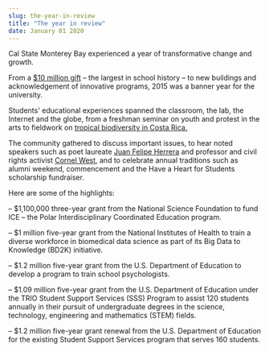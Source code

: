 ```yaml
---
slug: the-year-in-review
title: "The year in review"
date: January 01 2020
---
```


 
<p>
  Cal State Monterey Bay experienced a year of transformative change and growth.
</p>
<p>
  From a
  <a
    href="https://csumb.edu/news/csumb&#45;receives&#45;largest&#45;donation&#45;its&#45;history?_search=Gambord"
    >$10 million gift</a
  >
  – the largest in school history – to new buildings and acknowledgement of
  innovative programs, 2015 was a banner year for the university.
</p>
<p>
  Students' educational experiences spanned the classroom, the lab, the Internet
  and the globe, from a freshman seminar on youth and protest in the arts to
  fieldwork on
  <a
    href="https://csumb.edu/service/service&#45;learning&#45;goes&#45;global?_search=international+service+learning"
    >tropical biodiversity in Costa Rica.</a
  >
</p>
<p>
  The community gathered to discuss important issues, to hear noted speakers
  such as poet laureate
  <a
    href="https://csumb.edu/news/poet&#45;laureate&#45;visits&#45;csumb?_search=Juan+Felipe+Herrera"
    >Juan Felipe Herrera</a
  >
  and professor and civil rights activist
  <a
    href="https://csumb.edu/news/cornel&#45;west&#45;lectures&#45;csumb?_search=Cornel+West"
    >Cornel West</a
  >, and to celebrate annual traditions such as alumni weekend, commencement and
  the Have a Heart for Students scholarship fundraiser.
</p>
<p>Here are some of the highlights:</p>
<p>
  – $1,100,000 three&#45;year grant from the National Science Foundation to fund
  ICE – the Polar Interdisciplinary Coordinated Education program.
</p>
<p>
  – $1 million five&#45;year grant from the National Institutes of Health to
  train a diverse workforce in biomedical data science as part of its Big Data
  to Knowledge &#40;BD2K&#41; initiative.
</p>
<p>
  – $1.2 million five&#45;year grant from the U.S. Department of Education to
  develop a program to train school psychologists.
</p>
<p>
  – $1.09 million five&#45;year grant from the U.S. Department of Education
  under the TRIO Student Support Services &#40;SSS&#41; Program to assist 120
  students annually in their pursuit of undergraduate degrees in the science,
  technology, engineering and mathematics &#40;STEM&#41; fields.
</p>
<p>
  – $1.2 million five&#45;year grant renewal from the U.S. Department of
  Education for the existing Student Support Services program that serves 160
  students.
</p>
 
